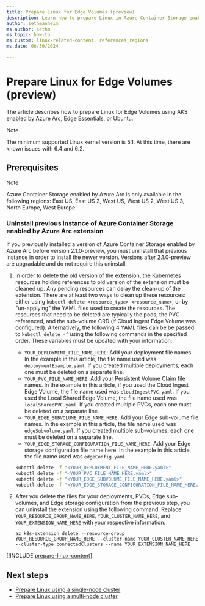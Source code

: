 ```yaml
---
title: Prepare Linux for Edge Volumes (preview)
description: Learn how to prepare Linux in Azure Container Storage enabled by Azure Arc Edge Volumes using AKS enabled by Azure Arc, Edge Essentials, or Ubuntu.
author: sethmanheim
ms.author: sethm
ms.topic: how-to
ms.custom: linux-related-content, references_regions
ms.date: 08/30/2024

---
```


# Prepare Linux for Edge Volumes (preview)

The article describes how to prepare Linux for Edge Volumes using AKS enabled by Azure Arc, Edge Essentials, or Ubuntu.

> [!NOTE]
> The minimum supported Linux kernel version is 5.1. At this time, there are known issues with 6.4 and 6.2.

## Prerequisites

> [!NOTE]
> Azure Container Storage enabled by Azure Arc is only available in the following regions: East US, East US 2, West US, West US 2, West US 3, North Europe, West Europe.

### Uninstall previous instance of Azure Container Storage enabled by Azure Arc extension

If you previously installed a version of Azure Container Storage enabled by Azure Arc before version 2.1.0-preview, you must uninstall that previous instance in order to install the newer version. Versions after 2.1.0-preview are upgradable and do not require this uninstall.

1. In order to delete the old version of the extension, the Kubernetes resources holding references to old version of the extension must be cleaned up. Any pending resources can delay the clean-up of the extension. There are at least two ways to clean up these resources: either using `kubectl delete <resource_type> <resource_name>`, or by "un-applying" the YAML files used to create the resources. The resources that need to be deleted are typically the pods, the PVC referenced, and the sub-volume CRD (if Cloud Ingest Edge Volume was configured). Alternatively, the following 4 YAML files can be be passed to `kubectl delete -f` using the following commands in the specified order. These variables must be updated with your information:

   - `YOUR_DEPLOYMENT_FILE_NAME_HERE`: Add your deployment file names. In the example in this article, the file name used was `deploymentExample.yaml`. If you created multiple deployments, each one must be deleted on a separate line.
   - `YOUR_PVC_FILE_NAME_HERE`: Add your Persistent Volume Claim file names. In the example in this article, if you used the Cloud Ingest Edge Volume, the file name used was `cloudIngestPVC.yaml`. If you used the Local Shared Edge Volume, the file name used was `localSharedPVC.yaml`. If you created multiple PVCs, each one must be deleted on a separate line.
   - `YOUR_EDGE_SUBVOLUME_FILE_NAME_HERE`: Add your Edge sub-volume file names. In the example in this article, the file name used was `edgeSubvolume.yaml`. If you created multiple sub-volumes, each one must be deleted on a separate line.
   - `YOUR_EDGE_STORAGE_CONFIGURATION_FILE_NAME_HERE`: Add your Edge storage configuration file name here. In the example in this article, the file name used was `edgeConfig.yaml`.

   ```bash
   kubectl delete -f "<YOUR_DEPLOYMENT_FILE_NAME_HERE.yaml>"
   kubectl delete -f "<YOUR_PVC_FILE_NAME_HERE.yaml>"   
   kubectl delete -f "<YOUR_EDGE_SUBVOLUME_FILE_NAME_HERE.yaml>"
   kubectl delete -f "<YOUR_EDGE_STORAGE_CONFIGURATION_FILE_NAME_HERE.yaml>"
   ```

1. After you delete the files for your deployments, PVCs, Edge sub-volumes, and Edge storage configuration from the previous step, you can uninstall the extension using the following command. Replace `YOUR_RESOURCE_GROUP_NAME_HERE`, `YOUR_CLUSTER_NAME_HERE`, and `YOUR_EXTENSION_NAME_HERE` with your respective information:

   ```azurecli
   az k8s-extension delete --resource-group YOUR_RESOURCE_GROUP_NAME_HERE --cluster-name YOUR_CLUSTER_NAME_HERE --cluster-type connectedClusters --name YOUR_EXTENSION_NAME_HERE
   ```

[!INCLUDE [prepare-linux-content](includes/prepare-linux-content.md)]

## Next steps

- [Prepare Linux using a single-node cluster](single-node-cluster-edge-volumes.md)
- [Prepare Linux using a multi-node cluster](multi-node-cluster-edge-volumes.md)
